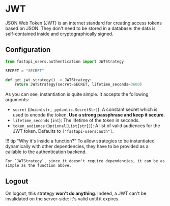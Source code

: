 # JWT

JSON Web Token (JWT) is an internet standard for creating access tokens based on JSON. They don't need to be stored in a database: the data is self-contained inside and cryptographically signed.

## Configuration

```py
from fastapi_users.authentication import JWTStrategy

SECRET = "SECRET"

def get_jwt_strategy() -> JWTStrategy:
    return JWTStrategy(secret=SECRET, lifetime_seconds=3600)
```

As you can see, instantiation is quite simple. It accepts the following arguments:

* `secret` (`Union[str, pydantic.SecretStr]`): A constant secret which is used to encode the token. **Use a strong passphrase and keep it secure.**
* `lifetime_seconds` (`int`): The lifetime of the token in seconds.
* `token_audience` (`Optional[List[str]]`): A list of valid audiences for the JWT token. Defaults to `["fastapi-users:auth"]`.

!!! tip "Why it's inside a function?"
    To allow strategies to be instantiated dynamically with other dependencies, they have to be provided as a callable to the authentication backend.

    For `JWTStrategy`, since it doesn't require dependencies, it can be as simple as the function above.

## Logout

On logout, this strategy **won't do anything**. Indeed, a JWT can't be invalidated on the server-side: it's valid until it expires.
